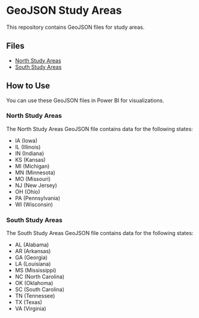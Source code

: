 # GeoJSON Study Areas

This repository contains GeoJSON files for study areas.

## Files

- [North Study Areas](https://yourusername.github.io/geojson-repo/north_study_areas_07nov23.geojson)
- [South Study Areas](https://yourusername.github.io/geojson-repo/south_study_areas_07nov23.geojson)

## How to Use

You can use these GeoJSON files in Power BI for visualizations.

### North Study Areas

The North Study Areas GeoJSON file contains data for the following states:
- IA (Iowa)
- IL (Illinois)
- IN (Indiana)
- KS (Kansas)
- MI (Michigan)
- MN (Minnesota)
- MO (Missouri)
- NJ (New Jersey)
- OH (Ohio)
- PA (Pennsylvania)
- WI (Wisconsin)

### South Study Areas

The South Study Areas GeoJSON file contains data for the following states:
- AL (Alabama)
- AR (Arkansas)
- GA (Georgia)
- LA (Louisiana)
- MS (Mississippi)
- NC (North Carolina)
- OK (Oklahoma)
- SC (South Carolina)
- TN (Tennessee)
- TX (Texas)
- VA (Virginia)
